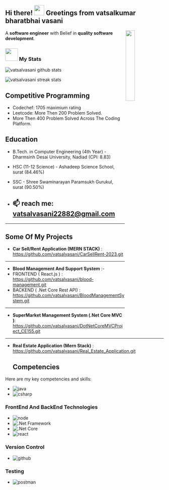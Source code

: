 <div>

## Hi there! <img src="[https://media.giphy.com/media/cLGu3Icy4OImKOJpai/giphy.gif](https://giphy.com/gifs/computer-infinite-endless-yAOjunY81Trjy/fullscreen)" width="32"> Greetings from vatsalkumar bharatbhai vasani

<img align='right' src="https://giphy.com/stickers/webest-webdesign-wbest-webstudio-jpbcQK66PWNAluFJIg/fullscreen" width="24%">

A **software engineer** with Belief in **quality software development**.

</div>

### <img src="https://media.giphy.com/media/cj87CxfRtrUifF3Ryk/giphy.gif" width="40"> My Stats 
![vatsalvasani github stats](https://github-readme-stats.vercel.app/api?username=vatsalvasani&show_icons=true)  

![vatsalvasani streak stats](https://github-readme-streak-stats.herokuapp.com/?user=vatsalvasani&)  

## Competitive Programming

- Codechef: 1705 maximium rating
- Leetcode: More Then 200 Problem Solved.
- More Then 400 Problem Solved Across The Coding Platform.

## Education

- B.Tech. in Computer Engineering (4th Year) - Dharmsinh Desai University, Nadiad (CPI: 8.83)
- HSC (11-12 Science) - Ashadeep Science School, surat (84.46%)
- SSC - Shree Swaminarayan Paramsukh Gurukul, surat (90.50%)


- 📫 reach me: vatsalvasani22882@gmail.com
  ------------------------------------------
-----------------------------------------------------------------------------------------------

## Some Of My Projects

- **Car Sell/Rent Application (MERN STACK)** : https://github.com/vatsalvasani/CarSellRent-2023.git
-----------
- **Blood Management And Support System**  :-
- FRONTEND ( React.js ) : https://github.com/vatsalvasani/blood-management.git
- BACKEND ( .Net Core Rest API) : https://github.com/vatsalvasani/BloodManagementSystem.git
--------
- **SuperMarket Management System (.Net Core MVC )**: https://github.com/vatsalvasani/DotNetCoreMVCProject_CE155.git
-----
- **Real Estate Application (Mern Stack)** :  https://github.com/vatsalvasani/Real_Estate_Application.git

  ## Competencies


Here are my key competencies and skills:

- ![java](https://img.shields.io/badge/java-%FFA500.svg?style=for-the-badge&logo=java&logoColor=white)
- ![csharp](https://img.shields.io/badge/csharp-%25DAFB.svg?style=for-the-badge&logo=csharp&logoColor=white)


### FrontEnd And BackEnd Technologies

- ![node](https://img.shields.io/badge/node.js-%23339933.svg?style=for-the-badge&logo=node.js&logoColor=white) 
- ![.Net Framework](https://img.shields.io/badge/.NetFramework-%23DD0031.svg?style=for-the-badge&logo=.NetFramework&logoColor=white)
- ![.Net Core](https://img.shields.io/badge/.NetCore-%236DB33F.svg?style=for-the-badge&logo=.NetCore&logoColor=white)
- ![react](https://img.shields.io/badge/react-%2361DAFB.svg?style=for-the-badge&logo=react&logoColor=white)

### Version Control
- ![github](https://img.shields.io/badge/github-%23181717.svg?style=for-the-badge&logo=github&logoColor=white) 

### Testing

- ![postman](https://img.shields.io/badge/postman-%23FF6C37.svg?style=for-the-badge&logo=postman&logoColor=white) 

<!--
**vatsalvasani/vatsalvasani** is a ✨ _special_ ✨ repository because its `README.md` (this file) appears on your GitHub profile.

Here are some ideas to get you started:

- 🔭 I’m currently working on ...
- 🌱 I’m currently learning ...
- 👯 I’m looking to collaborate on ...
- 🤔 I’m looking for help with ...
- 💬 Ask me about ...
- 📫 How to reach me: ...
- 😄 Pronouns: ...
- ⚡ Fun fact: ...
-->
